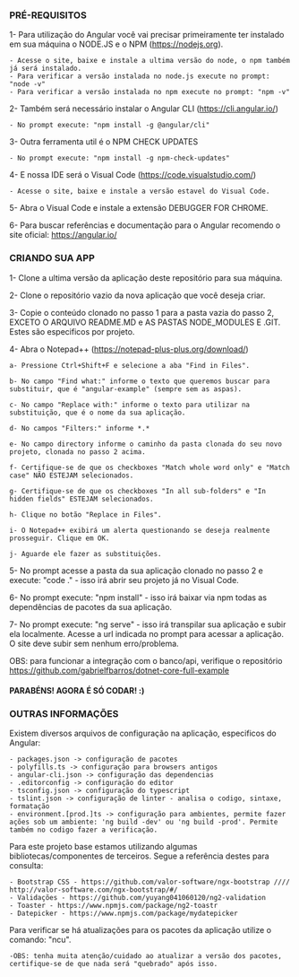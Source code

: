 ### PRÉ-REQUISITOS

1- Para utilização do Angular você vai precisar primeiramente ter instalado em sua máquina o NODE.JS e o NPM (https://nodejs.org).

	- Acesse o site, baixe e instale a ultima versão do node, o npm também já será instalado.
	- Para verificar a versão instalada no node.js execute no prompt: "node -v"
	- Para verificar a versão instalada no npm execute no prompt: "npm -v"
	
2- Também será necessário instalar o Angular CLI (https://cli.angular.io/)
	
	- No prompt execute: "npm install -g @angular/cli"
	
3- Outra ferramenta util é o NPM CHECK UPDATES
	
	- No prompt execute: "npm install -g npm-check-updates"
	
4- E nossa IDE será o Visual Code (https://code.visualstudio.com/)
	
	- Acesse o site, baixe e instale a versão estavel do Visual Code.
	
5- Abra o Visual Code e instale a extensão DEBUGGER FOR CHROME.

6- Para buscar referências e documentação para o Angular recomendo o site oficial: https://angular.io/


### CRIANDO SUA APP

1- Clone a ultima versão da aplicação deste repositório para sua máquina. 

2- Clone o repositório vazio da nova aplicação que você deseja criar.

3- Copie o conteúdo clonado no passo 1 para a pasta vazia do passo 2, EXCETO O ARQUIVO README.MD e AS PASTAS NODE_MODULES E .GIT. Estes são especificos por projeto.

4- Abra o Notepad++ (https://notepad-plus-plus.org/download/)

	a- Pressione Ctrl+Shift+F e selecione a aba "Find in Files".
	
	b- No campo "Find what:" informe o texto que queremos buscar para substituir, que é "angular-example" (sempre sem as aspas).
	
	c- No campo "Replace with:" informe o texto para utilizar na substituição, que é o nome da sua aplicação.
	
	d- No campos "Filters:" informe *.*
	
	e- No campo directory informe o caminho da pasta clonada do seu novo projeto, clonada no passo 2 acima.
	
	f- Certifique-se de que os checkboxes "Match whole word only" e "Match case" NÃO ESTEJAM selecionados.
	
	g- Certifique-se de que os checkboxes "In all sub-folders" e "In hidden fields" ESTEJAM selecionados.
	
	h- Clique no botão "Replace in Files".
	
	i- O Notepad++ exibirá um alerta questionando se deseja realmente prosseguir. Clique em OK.
	
	j- Aguarde ele fazer as substituições.

5- No prompt acesse a pasta da sua aplicação clonado no passo 2 e execute: "code ." - isso irá abrir seu projeto já no Visual Code.

6- No prompt execute: "npm install" - isso irá baixar via npm todas as dependências de pacotes da sua aplicação.

7- No prompt execute: "ng serve" - isso irá transpilar sua aplicação e subir ela localmente. Acesse a url indicada no prompt para acessar a aplicação. O site deve subir sem nenhum erro/problema.

OBS: para funcionar a integração com o banco/api, verifique o repositório https://github.com/gabrielfbarros/dotnet-core-full-example

#### PARABÉNS! AGORA É SÓ CODAR! :)


### OUTRAS INFORMAÇÕES

Existem diversos arquivos de configuração na aplicação, especificos do Angular:

	- packages.json -> configuração de pacotes
	- polyfills.ts -> configuração para browsers antigos
	- angular-cli.json -> configuração das dependencias
	- .editorconfig -> configuração do editor
	- tsconfig.json -> configuração do typescript
	- tslint.json -> configuração de linter - analisa o codigo, sintaxe, formatação
	- environment.[prod.]ts -> configuração para ambientes, permite fazer ações sob um ambiente: 'ng build -dev' ou 'ng build -prod'. Permite também no codigo fazer a verificação.
	
Para este projeto base estamos utilizando algumas bibliotecas/componentes de terceiros. Segue a referência destes para consulta:

	- Bootstrap CSS - https://github.com/valor-software/ngx-bootstrap //// http://valor-software.com/ngx-bootstrap/#/
	- Validações - https://github.com/yuyang041060120/ng2-validation
	- Toaster - https://www.npmjs.com/package/ng2-toastr
	- Datepicker - https://www.npmjs.com/package/mydatepicker
	
Para verificar se há atualizações para os pacotes da aplicação utilize o comando: "ncu".
	
	-OBS: tenha muita atenção/cuidado ao atualizar a versão dos pacotes, certifique-se de que nada será "quebrado" após isso.
